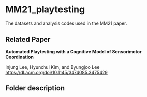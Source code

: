 # MM21_playtesting
The datasets and analysis codes used in the MM21 paper. 

## Related Paper

__Automated Playtesting with a Cognitive Model of Sensorimotor Coordination__

Injung Lee, Hyunchul Kim, and Byungjoo Lee 
https://dl.acm.org/doi/10.1145/3474085.3475429


## Folder description



